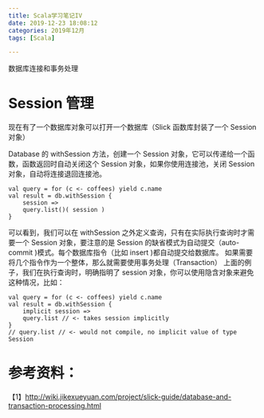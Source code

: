 ```yaml
---
title: Scala学习笔记IV
date: 2019-12-23 18:08:12
categories: 2019年12月
tags: [Scala]

---
```


数据库连接和事务处理

<!-- more -->

# Session 管理

现在有了一个数据库对象可以打开一个数据库（Slick 函数库封装了一个 Session 对象）

Database 的 withSession 方法，创建一个 Session 对象，它可以传递给一个函数，函数返回时自动关闭这个 Session 对象，如果你使用连接池，关闭 Session 对象，自动将连接退回连接池。

    val query = for (c <- coffees) yield c.name
    val result = db.withSession {
        session =>
        query.list()( session )
    }

可以看到，我们可以在 withSession 之外定义查询，只有在实际执行查询时才需要一个 Session 对象，要注意的是 Session 的缺省模式为自动提交（auto-commit )模式。每个数据库指令（比如 insert )都自动提交给数据库。 如果需要将几个指令作为一个整体，那么就需要使用事务处理（Transaction） 上面的例子，我们在执行查询时，明确指明了 session 对象，你可以使用隐含对象来避免这种情况，比如：

    val query = for (c <- coffees) yield c.name
    val result = db.withSession {
        implicit session =>
        query.list // <- takes session implicitly
    }
    // query.list // <- would not compile, no implicit value of type Session



# 参考资料：
【1】http://wiki.jikexueyuan.com/project/slick-guide/database-and-transaction-processing.html
